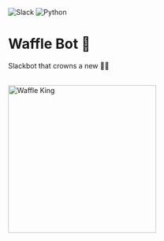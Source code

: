 ![Slack](https://img.shields.io/badge/Slack-4A154B?style=for-the-badge&logo=slack&logoColor=white)
![Python](https://img.shields.io/badge/python-3670A0?style=for-the-badge&logo=python&logoColor=ffdd54)
# Waffle Bot 🤖
Slackbot that crowns a new 🧇👑

<br>

<img width="300" alt="Waffle King" src="https://github.com/jrsmth/waffle-bot/assets/34093915/462c676c-5a19-4b46-8fe5-8d907e5d7911">
